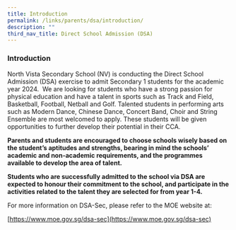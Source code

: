 ```yaml
---
title: Introduction
permalink: /links/parents/dsa/introduction/
description: ""
third_nav_title: Direct School Admission (DSA)
---
```

### **Introduction**

North Vista Secondary School (NV) is conducting the Direct School Admission (DSA) exercise to admit Secondary 1 students for the academic year 2024.&nbsp; We are looking for students who have a strong passion for physical education and have a talent in sports such as Track and Field, Basketball, Football, Netball and Golf. Talented students in performing arts such as Modern Dance, Chinese Dance, Concert Band, Choir and String Ensemble are most welcomed to apply. These students will be given opportunities to further develop their potential in their CCA.

**Parents and students are encouraged to choose schools wisely based on the student’s aptitudes and strengths, bearing in mind the schools’ academic and non-academic requirements, and the programmes available to develop the area of talent.** 

**Students who are successfully admitted to the school via DSA are expected to honour their commitment to the school, and participate in the activities related to the talent they are selected for from year 1-4.** 

For more information on DSA-Sec, please refer to the MOE website at:

[https://www.moe.gov.sg/dsa-sec](https://www.moe.gov.sg/dsa-sec)